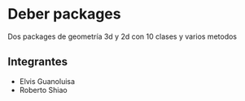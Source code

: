 # **Deber packages**
Dos packages de geometría 3d y 2d con 10 clases y varios metodos
## Integrantes
- Elvis Guanoluisa
- Roberto Shiao
